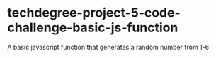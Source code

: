 # techdegree-project-5-code-challenge-basic-js-function
 A basic javascript function that generates a random number from 1-6
